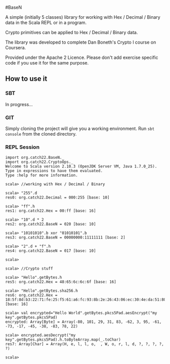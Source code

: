 #BaseN

A simple (initially 5 classes) library for working with Hex / Decimal / Binary data in the Scala
REPL or in a program.

Crypto primitives can be applied to Hex / Decimal / Binary data.

The library was developed to complete Dan Boneth's Crypto I course on Coursera.

Provided under the Apache 2 Licence.  Please don't add exercise specific code if you use it for the same purpose.

## How to use it

### SBT

In progress...

### GIT

Simply cloning the project will give you a working environment.  Run ```sbt console``` from the cloned directory.

### REPL Session

```
import org.catch22.BaseN._
import org.catch22.CryptoOps._
Welcome to Scala version 2.10.3 (OpenJDK Server VM, Java 1.7.0_25).
Type in expressions to have them evaluated.
Type :help for more information.

scala> //working with Hex / Decimal / Binary

scala> "255".d 
res0: org.catch22.Decimal = 000:255 [base: 10]

scala> "ff".h
res1: org.catch22.Hex = 00:ff [base: 16]

scala> "10".d * 2
res2: org.catch22.BaseN = 020 [base: 10]

scala> "10101010".b xor "01010101".b
res3: org.catch22.BaseN = 00000000:11111111 [base: 2]

scala> "2".d + "f".h
res4: org.catch22.BaseN = 017 [base: 10]

scala> 

scala> //Crypto stuff

scala> "Hello".getBytes.h
res5: org.catch22.Hex = 48:65:6c:6c:6f [base: 16]

scala> "Hello".getBytes.sha256.h
res6: org.catch22.Hex = 18:5f:8d:b3:22:71:fe:25:f5:61:a6:fc:93:8b:2e:26:43:06:ec:30:4e:da:51:80:07:d1:76:48:26:38:19:69 [base: 16]

scala> val encrypted="Hello World".getBytes.pkcs5Pad.aesEncrypt("my key".getBytes.pkcs5Pad)
encrypted: Array[Byte] = Array(-80, 101, 29, 31, 83, -62, 3, 95, -61, -73, -17, -45, -38, -83, 78, 22)

scala> encrypted.aesDecrypt("my key".getBytes.pkcs5Pad).h.toByteArray.map(_.toChar)
res7: Array[Char] = Array(H, e, l, l, o,  , W, o, r, l, d, ?, ?, ?, ?, ?)

scala> 
```
